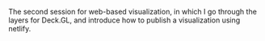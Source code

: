 The second session for web-based visualization, in which I go through the layers for Deck.GL, and introduce how to publish a visualization using netlify.